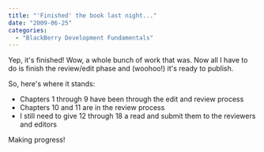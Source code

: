 ```yaml
---
title: "'Finished' the book last night..."
date: "2009-06-25"
categories: 
  - "BlackBerry Development Fundamentals"
---
```


Yep, it's finished! Wow, a whole bunch of work that was. Now all I have to do is finish the review/edit phase and (woohoo!) it's ready to publish.

So, here's where it stands:

- Chapters 1 through 9 have been through the edit and review process
- Chapters 10 and 11 are in the review process
- I still need to give 12 through 18 a read and submit them to the reviewers and editors

Making progress!

